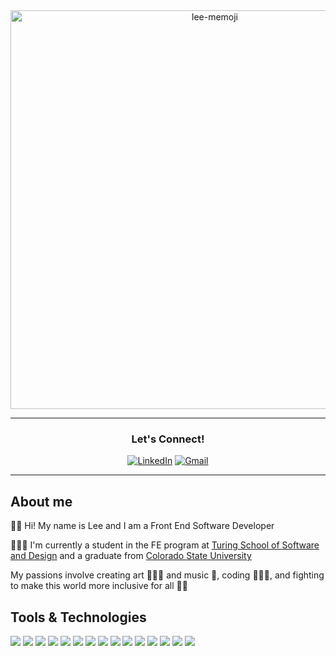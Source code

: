 <div align="center"><img width="638" alt="lee-memoji" src="https://user-images.githubusercontent.com/106054421/201586736-8b88ef67-65c6-4776-81a2-18f924195351.png"></div>

<hr />

<h3 align="center">Let's Connect!</h3>
<p align="center">
 <a href="https://www.linkedin.com/in/leah-young-fe/"><img src="https://img.shields.io/badge/LinkedIn-0E76A8?style=for-the-badge&logo=linkedin&logoColor=white" alt="LinkedIn"></a>
 <a href="mailto:younglee.fe@gmail.com"><img src="https://img.shields.io/badge/Gmail-DB4437?style=for-the-badge&logo=gmail&logoColor=white" alt="Gmail"></a>  
</p>

<hr />

## About me

👋🏾 Hi! My name is Lee and I am a Front End Software Developer
 
👩🏾‍🎓 I'm currently a student in the FE program at [Turing School of Software and Design](https://turing.edu/) and a graduate from [Colorado State University](https://www.colostate.edu/)
 
 My passions involve creating art 👩🏾‍🎨 and music 🎵, coding 👩🏾‍💻, and fighting to make this world more inclusive for all ✊🏾

## Tools & Technologies
<p>
  <img src="https://img.shields.io/badge/JavaScript-FCDC00?style=for-the-badge&logo=javascript&logoColor=white"/>
  <img src="https://img.shields.io/badge/HTML5-E34F26?style=for-the-badge&logo=html5&logoColor=white" />
  <img src="https://img.shields.io/badge/CSS3-1572B6?style=for-the-badge&logo=css3&logoColor=white" />
  <img src="https://img.shields.io/badge/React-5ED3F3?style=for-the-badge&logo=react&logoColor=white" />
  <img src="https://img.shields.io/badge/Node.js-339933?style=for-the-badge&logo=nodedotjs&logoColor=white"/>
  <img src="https://img.shields.io/badge/github-24292E.svg?style=for-the-badge&logo=github&logoColor=white" />
  <img src="https://img.shields.io/badge/git-%23F05033.svg?style=for-the-badge&logo=git&logoColor=white" />
  <img src="https://img.shields.io/badge/npm-F85100?style=for-the-badge&logo=npm&logoColor=white"/>
  <img src="https://img.shields.io/badge/Mocha-8C6849?style=for-the-badge&logo=Mocha&logoColor=white"/>
  <img src="https://img.shields.io/badge/chai-9F0702?style=for-the-badge&logo=chai&logoColor=white"/>
  <img src="https://img.shields.io/badge/-cypress-%23E5E5E5?style=for-the-badge&logo=cypress&logoColor=058a5e"/>
  <img src="https://img.shields.io/badge/Visual_Studio_Code-0078D4?style=for-the-badge&logo=visual%20studio%20code&logoColor=white"/>
  <img src="https://img.shields.io/badge/Slack-601E69.svg?&style=for-the-badge&logo=slack&logoColor=white"/>
  <img src="https://img.shields.io/badge/OOP%20-FEAE2B.svg?&style=for-the-badge&logo=OOP&logoColor=white" />
  <img src="https://img.shields.io/badge/TDD%20-FD8D6E.svg?&style=for-the-badge&logo=TDD&logoColor=white" />
</p>
